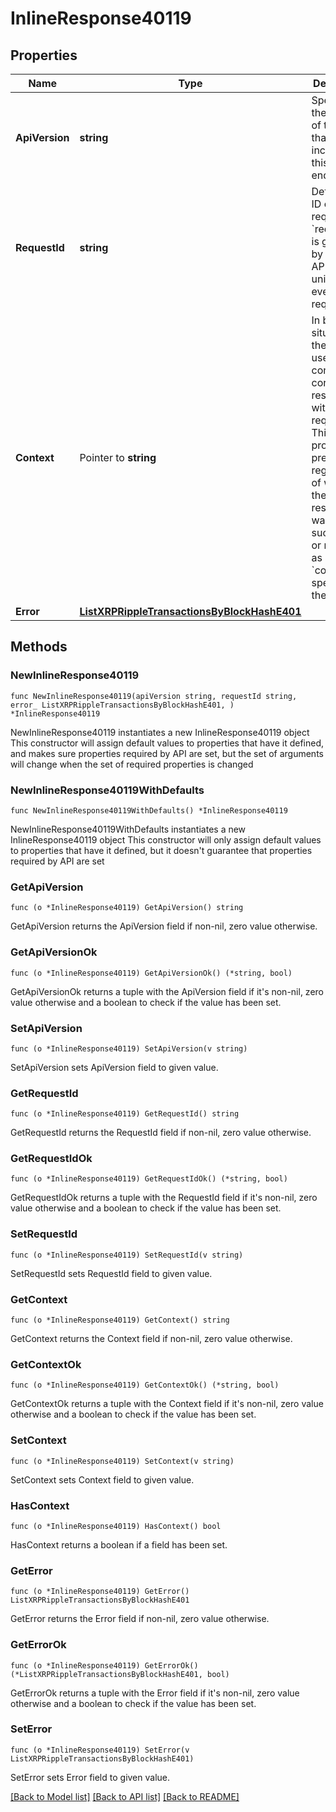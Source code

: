 # InlineResponse40119

## Properties

Name | Type | Description | Notes
------------ | ------------- | ------------- | -------------
**ApiVersion** | **string** | Specifies the version of the API that incorporates this endpoint. | 
**RequestId** | **string** | Defines the ID of the request. The &#x60;requestId&#x60; is generated by Crypto APIs and it&#39;s unique for every request. | 
**Context** | Pointer to **string** | In batch situations the user can use the context to correlate responses with requests. This property is present regardless of whether the response was successful or returned as an error. &#x60;context&#x60; is specified by the user. | [optional] 
**Error** | [**ListXRPRippleTransactionsByBlockHashE401**](ListXRPRippleTransactionsByBlockHashE401.md) |  | 

## Methods

### NewInlineResponse40119

`func NewInlineResponse40119(apiVersion string, requestId string, error_ ListXRPRippleTransactionsByBlockHashE401, ) *InlineResponse40119`

NewInlineResponse40119 instantiates a new InlineResponse40119 object
This constructor will assign default values to properties that have it defined,
and makes sure properties required by API are set, but the set of arguments
will change when the set of required properties is changed

### NewInlineResponse40119WithDefaults

`func NewInlineResponse40119WithDefaults() *InlineResponse40119`

NewInlineResponse40119WithDefaults instantiates a new InlineResponse40119 object
This constructor will only assign default values to properties that have it defined,
but it doesn't guarantee that properties required by API are set

### GetApiVersion

`func (o *InlineResponse40119) GetApiVersion() string`

GetApiVersion returns the ApiVersion field if non-nil, zero value otherwise.

### GetApiVersionOk

`func (o *InlineResponse40119) GetApiVersionOk() (*string, bool)`

GetApiVersionOk returns a tuple with the ApiVersion field if it's non-nil, zero value otherwise
and a boolean to check if the value has been set.

### SetApiVersion

`func (o *InlineResponse40119) SetApiVersion(v string)`

SetApiVersion sets ApiVersion field to given value.


### GetRequestId

`func (o *InlineResponse40119) GetRequestId() string`

GetRequestId returns the RequestId field if non-nil, zero value otherwise.

### GetRequestIdOk

`func (o *InlineResponse40119) GetRequestIdOk() (*string, bool)`

GetRequestIdOk returns a tuple with the RequestId field if it's non-nil, zero value otherwise
and a boolean to check if the value has been set.

### SetRequestId

`func (o *InlineResponse40119) SetRequestId(v string)`

SetRequestId sets RequestId field to given value.


### GetContext

`func (o *InlineResponse40119) GetContext() string`

GetContext returns the Context field if non-nil, zero value otherwise.

### GetContextOk

`func (o *InlineResponse40119) GetContextOk() (*string, bool)`

GetContextOk returns a tuple with the Context field if it's non-nil, zero value otherwise
and a boolean to check if the value has been set.

### SetContext

`func (o *InlineResponse40119) SetContext(v string)`

SetContext sets Context field to given value.

### HasContext

`func (o *InlineResponse40119) HasContext() bool`

HasContext returns a boolean if a field has been set.

### GetError

`func (o *InlineResponse40119) GetError() ListXRPRippleTransactionsByBlockHashE401`

GetError returns the Error field if non-nil, zero value otherwise.

### GetErrorOk

`func (o *InlineResponse40119) GetErrorOk() (*ListXRPRippleTransactionsByBlockHashE401, bool)`

GetErrorOk returns a tuple with the Error field if it's non-nil, zero value otherwise
and a boolean to check if the value has been set.

### SetError

`func (o *InlineResponse40119) SetError(v ListXRPRippleTransactionsByBlockHashE401)`

SetError sets Error field to given value.



[[Back to Model list]](../README.md#documentation-for-models) [[Back to API list]](../README.md#documentation-for-api-endpoints) [[Back to README]](../README.md)


